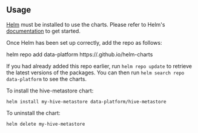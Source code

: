 ## Usage

[Helm](https://helm.sh) must be installed to use the charts.  Please refer to
Helm's [documentation](https://helm.sh/docs) to get started.

Once Helm has been set up correctly, add the repo as follows:

  helm repo add data-platform https://<orgname>.github.io/helm-charts

If you had already added this repo earlier, run `helm repo update` to retrieve
the latest versions of the packages.  You can then run `helm search repo
data-platform` to see the charts.

To install the hive-metastore chart:

    helm install my-hive-metastore data-platform/hive-metastore

To uninstall the chart:

    helm delete my-hive-metastore